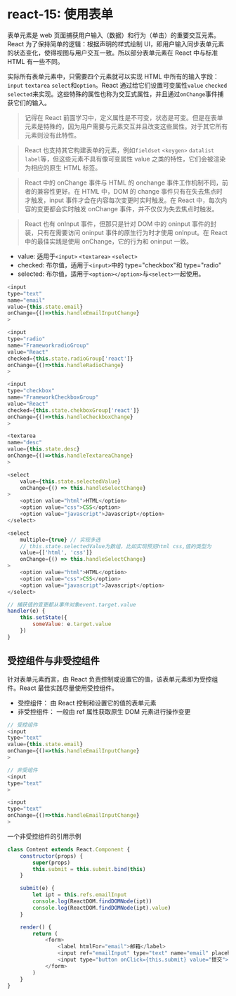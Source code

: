 # react-15: 使用表单
<!--
 * @Author: Tom xu
 * @LastEditors: Tom xu
 * @createTime: 2019-09-23 01:21:31
 * @LastEditTime: 2019-09-23 01:21:31
 * @Description: 
 -->

表单元素是 web 页面捕获用户输入（数据）和行为（单击）的重要交互元素。React 为了保持简单的逻辑：根据声明的样式绘制 UI，即用户输入同步表单元素的状态变化，使得视图与用户交互一致。所以部分表单元素在 React 中与标准 HTML 有一些不同。

实际所有表单元素中，只需要四个元素就可以实现 HTML 中所有的输入字段：`input` `textarea` `select`和`option`。React 通过给它们设置可变属性`value` `checked` `selected`来实现。这些特殊的属性也称为交互式属性，并且通过`onChange`事件捕获它们的输入。

> 记得在 React 前面学习中，定义属性是不可变，状态是可变。但是在表单元素是特殊的，因为用户需要与元素交互并且改变这些属性。对于其它所有元素则没有此特性。

> React 也支持其它构建表单的元素，例如`fieldset` `<keygen>` `datalist` `label`等，但这些元素不具有像可变属性 value 之类的特性，它们会被渲染为相应的原生 HTML 标签。

> React 中的 onChange 事件与 HTML 的 onchange 事件工作机制不同，前者的兼容性更好。在 HTML 中，DOM 的 change 事件只有在失去焦点时才触发，input 事件才会在内容每次变更时实时触发。在 React 中，每次内容的变更都会实时触发 onChange 事件，并不仅仅为失去焦点时触发。

> React 也有 onInput 事件，但那只是针对 DOM 中的 oninput 事件的封装，只有在需要访问 oninput 事件的原生行为时才使用 onInput。在 React 中的最佳实践是使用 onChange，它的行为和 oninput 一致。

-   value: 适用于`<input>` `<textarea>` `<select>`
-   checked: 布尔值，适用于`<input>`中的 type="checkbox"和 type="radio"
-   selected: 布尔值，适用于`<option></option>`与`<select>`一起使用。

```js
<input
type="text"
name="email"
value={this.state.email}
onChange={()=>this.handleEmailInputChange}
>
```

```js
<input
type="radio"
name="FrameworkradioGroup"
value="React"
checked={this.state.radioGroup['react']}
onChange={()=>this.handleRadioChange}
>
```

```js
<input
type="checkbox"
name="FrameworkCheckboxGroup"
value="React"
checked={this.state.chekboxGroup['react']}
onChange={()=>this.handleCheckboxChange}
>
```

```js
<textarea
name="desc"
value={this.state.desc}
onChange={()=>this.handleTextareaChange}
>
```

```js
<select
    value={this.state.selectedValue}
    onChange={() => this.handleSelectChange}
>
    <option value="html">HTML</option>
    <option value="css">CSS</option>
    <option value="javascript">Javascript</option>
</select>
```

```js
<select
    multiple={true} // 实现多选
    // this.state.selectedValue为数组，比如实现预览html css,值的类型为
    value={['html', 'css']}
    onChange={() => this.handleSelectChange}
>
    <option value="html">HTML</option>
    <option value="css">CSS</option>
    <option value="javascript">Javascript</option>
</select>
```

```js
// 捕获值的变更都从事件对象event.target.value
handler(e) {
    this.setState({
        someValue: e.target.value
    })
}
```

## 受控组件与非受控组件

针对表单元素而言，由 React 负责控制或设置它的值，该表单元素即为受控组件。React 最佳实践尽量使用受控组件。

-   受控组件： 由 React 控制和设置它的值的表单元素
-   非受控组件： 一般由 ref 属性获取原生 DOM 元素进行操作变更

```js
// 受控组件
<input
type="text"
value={this.state.email}
onChange={()=>this.handleEmailInputChange}
>

// 非受组件
<input
type="text"
>

<input
type="text"
onChange={()=>this.handleEmailInputChange}
>
```

一个非受控组件的引用示例

```js
class Content extends React.Component {
    constructor(props) {
        super(props)
        this.submit = this.submit.bind(this)
    }

    submit(e) {
        let ipt = this.refs.emailInput
        console.log(ReactDOM.findDOMNode(ipt))
        console.log(ReactDOM.findDOMNode(ipt).value)
    }

    render() {
        return (
            <form>
                <label htmlFor="email">邮箱</label>
                <input ref="emailInput" type="text" name="email" placeholder="输入邮箱">
                <input type="button onClick={this.submit} value="提交">
            </form>
        )
    }
}
```
